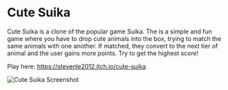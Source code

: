 # Cute Suika
Cute Suika is a clone of the popular game Suika. The is a simple and fun game where you have to drop cute animals into the box, trying to match the same animals with one another. If matched, they convert to the next tier of animal and the user gains more points. Try to get the highest score!

Play here: https://stevenle2012.itch.io/cute-suika


![Cute Suika Screenshot](https://i.imgur.com/Exaeqry.png)
